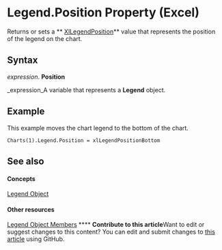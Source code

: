 
# Legend.Position Property (Excel)

Returns or sets a  ** [XlLegendPosition](323969a3-c4ac-8b71-2147-9baa05a1a866.md)** value that represents the position of the legend on the chart.


## Syntax

 _expression_. **Position**

 _expression_A variable that represents a  **Legend** object.


## Example

This example moves the chart legend to the bottom of the chart.


```
Charts(1).Legend.Position = xlLegendPositionBottom
```


## See also


#### Concepts


 [Legend Object](9be53984-bc9c-f964-9ab3-be52d3699bd9.md)
#### Other resources


 [Legend Object Members](3b5e8714-67b8-9b58-f4c6-61f2b763ee00.md)
****   **Contribute to this article**Want to edit or suggest changes to this content? You can edit and submit changes to  [this article](https://github.com/jhershey00/VBA_Excel_Test/OpenXMLCon/articles/6256617d-d78f-8b2e-dd27-96c71cd2a84f.md) using GitHub.

